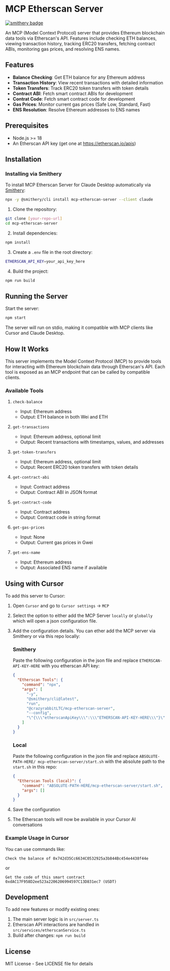 # MCP Etherscan Server

[![smithery badge](https://smithery.ai/badge/mcp-etherscan-server)](https://smithery.ai/server/mcp-etherscan-server)

An MCP (Model Context Protocol) server that provides Ethereum blockchain data tools via Etherscan's API. Features include checking ETH balances, viewing transaction history, tracking ERC20 transfers, fetching contract ABIs, monitoring gas prices, and resolving ENS names.

## Features

- **Balance Checking**: Get ETH balance for any Ethereum address
- **Transaction History**: View recent transactions with detailed information
- **Token Transfers**: Track ERC20 token transfers with token details
- **Contract ABI**: Fetch smart contract ABIs for development
- **Contrat Code**: Fetch smart contract code for development
- **Gas Prices**: Monitor current gas prices (Safe Low, Standard, Fast)
- **ENS Resolution**: Resolve Ethereum addresses to ENS names

## Prerequisites

- Node.js >= 18
- An Etherscan API key (get one at https://etherscan.io/apis)

## Installation

### Installing via Smithery

To install MCP Etherscan Server for Claude Desktop automatically via [Smithery](https://smithery.ai/server/mcp-etherscan-server):

```bash
npx -y @smithery/cli install mcp-etherscan-server --client claude
```

1. Clone the repository:

```bash
git clone [your-repo-url]
cd mcp-etherscan-server
```

2. Install dependencies:

```bash
npm install
```

3. Create a `.env` file in the root directory:

```bash
ETHERSCAN_API_KEY=your_api_key_here
```

4. Build the project:

```bash
npm run build
```

## Running the Server

Start the server:

```bash
npm start
```

The server will run on stdio, making it compatible with MCP clients like Cursor and Claude Desktop.

## How It Works

This server implements the Model Context Protocol (MCP) to provide tools for interacting with Ethereum blockchain data through Etherscan's API. Each tool is exposed as an MCP endpoint that can be called by compatible clients.

### Available Tools

1. `check-balance`

   - Input: Ethereum address
   - Output: ETH balance in both Wei and ETH

2. `get-transactions`

   - Input: Ethereum address, optional limit
   - Output: Recent transactions with timestamps, values, and addresses

3. `get-token-transfers`

   - Input: Ethereum address, optional limit
   - Output: Recent ERC20 token transfers with token details

4. `get-contract-abi`

   - Input: Contract address
   - Output: Contract ABI in JSON format

5. `get-contract-code`

   - Input: Contract address
   - Output: Contract code in string format


6. `get-gas-prices`

   - Input: None
   - Output: Current gas prices in Gwei

7. `get-ens-name`
   - Input: Ethereum address
   - Output: Associated ENS name if available

## Using with Cursor

To add this server to Cursor:

1. Open `Cursor` and go to `Cursor settings` -> `MCP`
2. Select the option to either add the MCP Server `locally` or `globally` which will open a json configuration file.

3. Add the configuration details. You can ether add the MCP server via Smithery or via this repo locally:

   ### Smithery

   Paste the following configuration in the json file and replace `ETHERSCAN-API-KEY-HERE` with you etherscan API key:

   ```json
   {
     "Etherscan Tools": {
       "command": "npx",
       "args": [
         "-y",
         "@smithery/cli@latest",
         "run",
         "@crazyrabbitLTC/mcp-etherscan-server",
         "--config",
         "\"{\\\"etherscanApiKey\\\":\\\"ETHERSCAN-API-KEY-HERE\\\"}\""
       ]
     }
   }
   ```

   ### Local

   Paste the following configuration in the json file and replace `ABSOLUTE-PATH-HERE/ mcp-etherscan-server/start.sh` with the absolute path to the `start.sh` in this repo:

   ```json
   {
     "Etherscan Tools (local)": {
       "command": "ABSOLUTE-PATH-HERE/mcp-etherscan-server/start.sh",
       "args": []
     }
   }
   ```

4. Save the configuration
5. The Etherscan tools will now be available in your Cursor AI conversations

### Example Usage in Cursor

You can use commands like:

```
Check the balance of 0x742d35Cc6634C0532925a3b844Bc454e4438f44e
```

or

```
Get the code of this smart contract 0xdAC17F958D2ee523a2206206994597C13D831ec7 (USDT)
```

## Development

To add new features or modify existing ones:

1. The main server logic is in `src/server.ts`
2. Etherscan API interactions are handled in `src/services/etherscanService.ts`
3. Build after changes: `npm run build`

## License

MIT License - See LICENSE file for details
